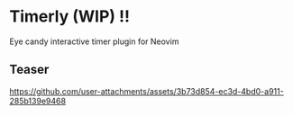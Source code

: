 # Timerly (WIP) !!

Eye candy interactive timer plugin for Neovim

## Teaser 
 
https://github.com/user-attachments/assets/3b73d854-ec3d-4bd0-a911-285b139e9468
